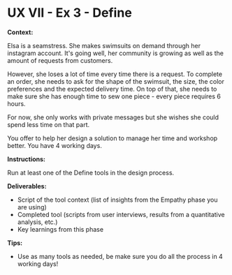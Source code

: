 # UX VII - Ex 3 - Define

**Context:** 

Elsa is a seamstress. She makes swimsuits on demand through her instagram account. It's going well, her community is growing as well as the amount of requests from customers. 

However, she loses a lot of time every time there is a request. To complete an order, she needs to ask for the shape of the swimsuit, the size, the color preferences and the expected delivery time. On top of that, she needs to make sure she has enough time to sew one piece - every piece requires 6 hours. 

For now, she only works with private messages but she wishes she could spend less time on that part. 

You offer to help her design a solution to manage her time and workshop better. You have 4 working days.

**Instructions:** 

Run at least one of the Define tools in the design process.

**Deliverables:** 

- Script of the tool context (list of insights from the Empathy phase you are using)
- Completed tool (scripts from user interviews, results from a quantitative analysis, etc.)
- Key learnings from this phase

**Tips:**

- Use as many tools as needed, be make sure you do all the process in 4 working days!